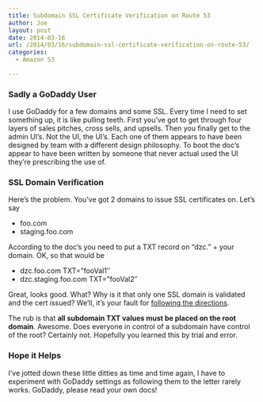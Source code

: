 ```yaml
---
title: Subdomain SSL Certificate Verification on Route 53
author: Joe
layout: post
date: 2014-03-16
url: /2014/03/16/subdomain-ssl-certificate-verification-on-route-53/
categories:
  - Amazon S3

---
```

### Sadly a GoDaddy User

I use GoDaddy for a few domains and some SSL. Every time I need to set something up, it is like pulling teeth. First you&#8217;ve got to get through four layers of sales pitches, cross sells, and upsells. Then you finally get to the admin UI&#8217;s. Not the UI, the UI&#8217;s. Each one of them appears to have been designed by team with a different design philosophy. To boot the doc&#8217;s appear to have been written by someone that never actual used the UI they&#8217;re prescribing the use of.

### SSL Domain Verification

Here&#8217;s the problem. You&#8217;ve got 2 domains to issue SSL certificates on. Let&#8217;s say

  * foo.com
  * staging.foo.com

According to the doc&#8217;s you need to put a TXT record on &#8220;dzc.&#8221; + your domain. OK, so that would be

  * dzc.foo.com TXT=&#8221;fooVal1&#8243;
  * dzc.staging.foo.com TXT=&#8221;fooVal2&#8243;

Great, looks good. What? Why is it that only one SSL domain is validated and the cert issued? We&#8217;ll, it&#8217;s your fault for [following the directions][1].

The rub is that **all subdomain TXT values must be placed on the root domain**. Awesome. Does everyone in control of a subdomain have control of the root? Certainly not. Hopefully you learned this by trial and error.

### Hope it Helps

I&#8217;ve jotted down these little ditties as time and time again, I have to experiment with GoDaddy settings as following them to the letter rarely works. GoDaddy, please read your own docs!

 [1]: http://support.godaddy.com/help/article/4678/creating-a-txt-record-for-ssl-validation?locale=en